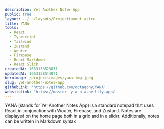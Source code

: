 ```yaml
---
description: Yet Another Notes App
public: true
layout: ../../layouts/ProjectLayout.astro
title: YANA
tools:
  - React
  - Typescript
  - Tailwind
  - Zustand
  - Wouter
  - Firebase
  - React Markdown
  - React Slick
createdAt: 1663138523831
updatedAt: 1663138544071
heroImage: /projectsImages/yana-img.jpeg
slug: yet-another-notes-app
githubLink: 'https://github.com/octagony/YANA'
websiteLink: 'https://master--y-a-n-a.netlify.app/'
---
```


YANA (stands for Yet Another Notes App) is a standard notepad that uses React in conjunction with Wouter, Firebase, and Zustand. Notes are displayed on the home page both in a grid and in a slider. Additionally, notes can be written in Markdown syntax

